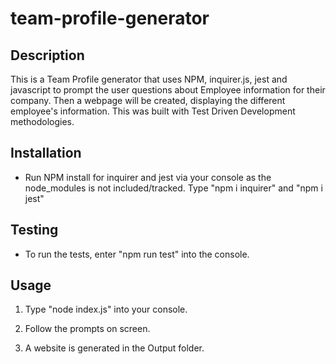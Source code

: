 # team-profile-generator


## Description
This is a Team Profile generator that uses NPM, inquirer.js, jest and javascript to prompt the user questions about Employee information for their company. Then a webpage will be created, displaying the different employee's information. This was built with Test Driven Development methodologies.

## Installation
- Run NPM install for inquirer and jest via your console as the node_modules is not included/tracked. Type "npm i inquirer" and "npm i jest"

## Testing
- To run the tests, enter "npm run test" into the console.

## Usage
1. Type "node index.js" into your console.

    <!-- <img src="images/Capture1.PNG"> -->

2. Follow the prompts on screen.

    <!-- <img src="images/Capture2.PNG"> -->

3. A website is generated in the Output folder. 

    <!-- <img src="images/Capture3.PNG"> -->




